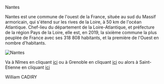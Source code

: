 Nantes

Nantes est une commune de l'ouest de la France, située au sud du Massif armoricain, qui s'étend sur les rives de la Loire, à 50 km de l'océan Atlantique. Chef-lieu du département de la Loire-Atlantique, et préfecture de la région Pays de la Loire, elle est, en 2019, la sixième commune la plus peuplée de France avec ses 318 808 habitants, et la première de l'Ouest en nombre d'habitants.

![Nantes](https://www.trecobat.fr/wp-content/uploads/2021/06/vivre-a-nantes-trecobat-768x512.jpg)

Va à Nîmes en cliquant [ici](/Nimes.md) ou à Grenoble en cliquant [ici](/Grenoble.md) ou alors à Saint-Etienne en cliquant [ici](/Saint-Etienne.md) 

William CADIRY
